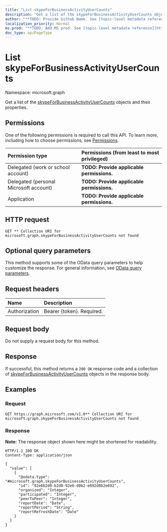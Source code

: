 ```yaml
---
title: "List skypeForBusinessActivityUserCounts"
description: "Get a list of the skypeForBusinessActivityUserCounts objects and their properties."
author: "**TODO: Provide Github Name. See [topic-level metadata reference](https://msgo.azurewebsites.net/add/document/guidelines/metadata.html#topic-level-metadata)**"
localization_priority: Normal
ms.prod: "**TODO: Add MS prod. See [topic-level metadata reference](https://msgo.azurewebsites.net/add/document/guidelines/metadata.html#topic-level-metadata)**"
doc_type: apiPageType
---
```


# List skypeForBusinessActivityUserCounts
Namespace: microsoft.graph



Get a list of the [skypeForBusinessActivityUserCounts](../resources/skypeforbusinessactivityusercounts.md) objects and their properties.

## Permissions
One of the following permissions is required to call this API. To learn more, including how to choose permissions, see [Permissions](/graph/permissions-reference).

|Permission type|Permissions (from least to most privileged)|
|:---|:---|
|Delegated (work or school account)|**TODO: Provide applicable permissions.**|
|Delegated (personal Microsoft account)|**TODO: Provide applicable permissions.**|
|Application|**TODO: Provide applicable permissions.**|

## HTTP request

<!-- {
  "blockType": "ignored"
}
-->
``` http
GET ** Collection URI for microsoft.graph.skypeForBusinessActivityUserCounts not found
```

## Optional query parameters
This method supports some of the OData query parameters to help customize the response. For general information, see [OData query parameters](/graph/query-parameters).

## Request headers
|Name|Description|
|:---|:---|
|Authorization|Bearer {token}. Required.|

## Request body
Do not supply a request body for this method.

## Response

If successful, this method returns a `200 OK` response code and a collection of [skypeForBusinessActivityUserCounts](../resources/skypeforbusinessactivityusercounts.md) objects in the response body.

## Examples

### Request
<!-- {
  "blockType": "request",
  "name": "list_skypeforbusinessactivityusercounts"
}
-->
``` http
GET https://graph.microsoft.com/v1.0** Collection URI for microsoft.graph.skypeForBusinessActivityUserCounts not found
```


### Response
**Note:** The response object shown here might be shortened for readability.
<!-- {
  "blockType": "response",
  "truncated": true,
  "@odata.type": "Collection(microsoft.graph.skypeForBusinessActivityUserCounts)"
}
-->
``` http
HTTP/1.1 200 OK
Content-Type: application/json

{
  "value": [
    {
      "@odata.type": "#microsoft.graph.skypeForBusinessActivityUserCounts",
      "id": "92e6b2d0-b2d0-92e6-d0b2-e692d0b2e692",
      "organized": "Integer",
      "participated": "Integer",
      "peerToPeer": "Integer",
      "reportDate": "Date",
      "reportPeriod": "String",
      "reportRefreshDate": "Date"
    }
  ]
}
```

